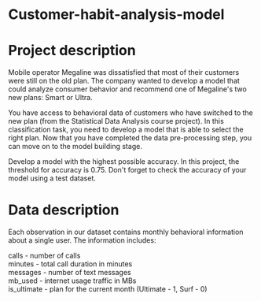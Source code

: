 # Customer-habit-analysis-model

# Project description
Mobile operator Megaline was dissatisfied that most of their customers were still on the old plan. The company wanted to develop a model that could analyze consumer behavior and recommend one of Megaline's two new plans: Smart or Ultra.

You have access to behavioral data of customers who have switched to the new plan (from the Statistical Data Analysis course project). In this classification task, you need to develop a model that is able to select the right plan. Now that you have completed the data pre-processing step, you can move on to the model building stage.

Develop a model with the highest possible accuracy. In this project, the threshold for accuracy is 0.75. Don't forget to check the accuracy of your model using a test dataset.

# Data description
Each observation in our dataset contains monthly behavioral information about a single user. The information includes: 

сalls - number of calls<br>
minutes - total call duration in minutes<br>
messages - number of text messages<br>
mb_used - internet usage traffic in MBs<br>
is_ultimate - plan for the current month (Ultimate - 1, Surf - 0)<br>

